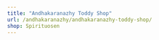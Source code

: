 ```yaml
---
title: "Andhakaranazhy Toddy Shop"
url: /andhakaranazhy/andhakaranazhy-toddy-shop/
shop: Spirituosen
---
```

